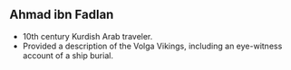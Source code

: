 Ahmad ibn Fadlan
----------------

* 10th century Kurdish Arab traveler.
* Provided a description of the Volga Vikings, including an eye-witness account of a ship burial.
